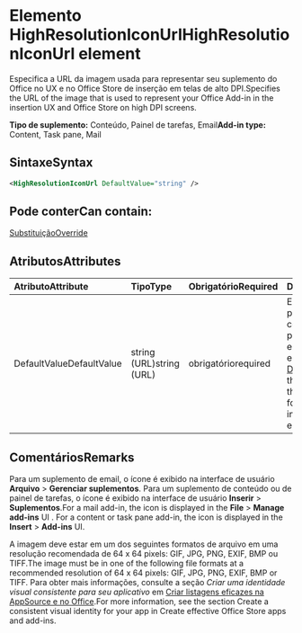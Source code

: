 # <a name="highresolutioniconurl-element"></a><span data-ttu-id="6b5e8-101">Elemento HighResolutionIconUrl</span><span class="sxs-lookup"><span data-stu-id="6b5e8-101">HighResolutionIconUrl element</span></span>

<span data-ttu-id="6b5e8-102">Especifica a URL da imagem usada para representar seu suplemento do Office no UX e no Office Store de inserção em telas de alto DPI.</span><span class="sxs-lookup"><span data-stu-id="6b5e8-102">Specifies the URL of the image that is used to represent your Office Add-in in the insertion UX and Office Store on high DPI screens.</span></span>

<span data-ttu-id="6b5e8-103">**Tipo de suplemento:** Conteúdo, Painel de tarefas, Email</span><span class="sxs-lookup"><span data-stu-id="6b5e8-103">**Add-in type:** Content, Task pane, Mail</span></span>

## <a name="syntax"></a><span data-ttu-id="6b5e8-104">Sintaxe</span><span class="sxs-lookup"><span data-stu-id="6b5e8-104">Syntax</span></span>

```XML
<HighResolutionIconUrl DefaultValue="string" />
```

## <a name="can-contain"></a><span data-ttu-id="6b5e8-105">Pode conter</span><span class="sxs-lookup"><span data-stu-id="6b5e8-105">Can contain:</span></span>

[<span data-ttu-id="6b5e8-106">Substituição</span><span class="sxs-lookup"><span data-stu-id="6b5e8-106">Override</span></span>](override.md)

## <a name="attributes"></a><span data-ttu-id="6b5e8-107">Atributos</span><span class="sxs-lookup"><span data-stu-id="6b5e8-107">Attributes</span></span>

|<span data-ttu-id="6b5e8-108">**Atributo**</span><span class="sxs-lookup"><span data-stu-id="6b5e8-108">**Attribute**</span></span>|<span data-ttu-id="6b5e8-109">**Tipo**</span><span class="sxs-lookup"><span data-stu-id="6b5e8-109">**Type**</span></span>|<span data-ttu-id="6b5e8-110">**Obrigatório**</span><span class="sxs-lookup"><span data-stu-id="6b5e8-110">**Required**</span></span>|<span data-ttu-id="6b5e8-111">**Descrição**</span><span class="sxs-lookup"><span data-stu-id="6b5e8-111">**Description**</span></span>|
|:-----|:-----|:-----|:-----|
|<span data-ttu-id="6b5e8-112">DefaultValue</span><span class="sxs-lookup"><span data-stu-id="6b5e8-112">DefaultValue</span></span>|<span data-ttu-id="6b5e8-113">string (URL)</span><span class="sxs-lookup"><span data-stu-id="6b5e8-113">string (URL)</span></span>|<span data-ttu-id="6b5e8-114">obrigatório</span><span class="sxs-lookup"><span data-stu-id="6b5e8-114">required</span></span>|<span data-ttu-id="6b5e8-115">Especifica o valor padrão para essa configuração, expresso para a localidade especificada no elemento [DefaultLocale](defaultlocale.md).</span><span class="sxs-lookup"><span data-stu-id="6b5e8-115">Specifies the default value for this setting, expressed for the locale specified in the [DefaultLocale](defaultlocale.md) element.</span></span>|

## <a name="remarks"></a><span data-ttu-id="6b5e8-116">Comentários</span><span class="sxs-lookup"><span data-stu-id="6b5e8-116">Remarks</span></span>

<span data-ttu-id="6b5e8-p101">Para um suplemento de email, o ícone é exibido na interface de usuário **Arquivo**  >  **Gerenciar suplementos**. Para um suplemento de conteúdo ou de painel de tarefas, o ícone é exibido na interface de usuário **Inserir**  >  **Suplementos**.</span><span class="sxs-lookup"><span data-stu-id="6b5e8-p101">For a mail add-in, the icon is displayed in the  **File** > **Manage add-ins** UI . For a content or task pane add-in, the icon is displayed in the **Insert** > **Add-ins** UI.</span></span>

<span data-ttu-id="6b5e8-119">A imagem deve estar em um dos seguintes formatos de arquivo em uma resolução recomendada de 64 x 64 pixels: GIF, JPG, PNG, EXIF, BMP ou TIFF.</span><span class="sxs-lookup"><span data-stu-id="6b5e8-119">The image must be in one of the following file formats at a recommended resolution of 64 x 64 pixels: GIF, JPG, PNG, EXIF, BMP or TIFF.</span></span> <span data-ttu-id="6b5e8-120">Para obter mais informações, consulte a seção _Criar uma identidade visual consistente para seu aplicativo_ em [Criar listagens eficazes na AppSource e no Office](https://docs.microsoft.com/office/dev/store/create-effective-office-store-listings).</span><span class="sxs-lookup"><span data-stu-id="6b5e8-120">For more information, see the section  Create a consistent visual identity for your app in Create effective Office Store apps and add-ins.</span></span>
